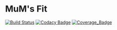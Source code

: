 # MuM's Fit
[![Build Status](https://travis-ci.org/MH0896/MuMsFit.svg?branch=master)](https://travis-ci.org/MH0896/MuMsFit)
[![Codacy Badge](https://api.codacy.com/project/badge/Grade/2348fc4c570c40db8f9766300637443f)](https://www.codacy.com/app/MH0896/MuMsFit?utm_source=github.com&amp;utm_medium=referral&amp;utm_content=MH0896/MuMsFit&amp;utm_campaign=Badge_Grade)
[![Coverage_Badge](https://img.shields.io/badge/coverage-22%25-red.svg)](https://github.com/MH0896/MuMsFit/blob/master/Test-Coverage/index.html)
